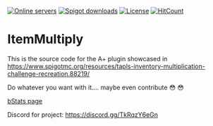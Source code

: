 [![Online servers](https://img.shields.io/bstats/servers/10205?color=brightgreen&label=Online%20servers)](https://bstats.org/plugin/bukkit/Damage%20Dupe/10205)
[![Spigot downloads](https://img.shields.io/spiget/downloads/88219?color=yellow&label=Spigot%20downloads)](https://www.spigotmc.org/resources/tapls-inventory-multiplication-challenge-recreation.88219/)
[![License](https://img.shields.io/badge/License-GPL-orange)](https://github.com/notnotnotswipez/ItemMultiply/blob/main/LICENSE)
[![HitCount](http://hits.dwyl.com/notnotnotswipez/ItemMultiply.svg)](http://hits.dwyl.com/notnotnotswipez/ItemMultiply)

# ItemMultiply

This is the source code for the A+ plugin showcased in https://www.spigotmc.org/resources/tapls-inventory-multiplication-challenge-recreation.88219/

Do whatever you want with it.... maybe even contribute :flushed:
:flushed:

[bStats page](https://bstats.org/plugin/bukkit/Damage%20Dupe/10205)

Discord for project: https://discord.gg/TkRqzY6eGn
